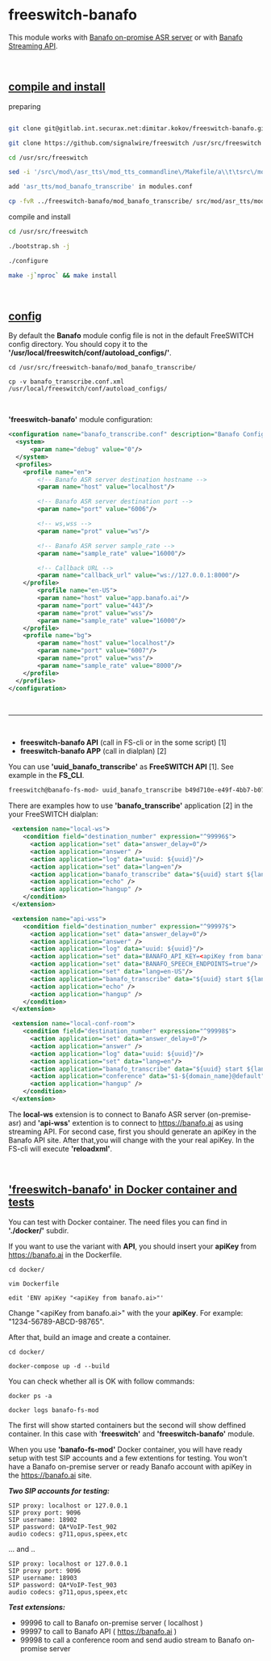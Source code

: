 # freeswitch-banafo

This module works with [Banafo on-promise ASR server](https://banafo.ai/en/on-premise-asr) or with [Banafo Streaming API](https://banafo.ai/docs/api/#streaming).

<br>

## <u>compile and install</u>

preparing

```bash

git clone git@gitlab.int.securax.net:dimitar.kokov/freeswitch-banafo.git /usr/src/freeswitch-banafo

git clone https://github.com/signalwire/freeswitch /usr/src/freeswitch

cd /usr/src/freeswitch

sed -i '/src\/mod\/asr_tts\/mod_tts_commandline\/Makefile/a\\t\tsrc\/mod\/asr_tts\/mod_banafo_transcribe\/Makefile' configure.ac

add 'asr_tts/mod_banafo_transcribe' in modules.conf

cp -fvR ../freeswitch-banafo/mod_banafo_transcribe/ src/mod/asr_tts/mod_banafo_transcribe/

```

compile and install

```bash
cd /usr/src/freeswitch

./bootstrap.sh -j

./configure

make -j`nproc` && make install

```

<br>

## <u>config</u>

By default the **Banafo** module config file is not in the default FreeSWITCH config directory. You should copy it to the **'/usr/local/freeswitch/conf/autoload_configs/'**. 

```
cd /usr/src/freeswitch-banafo/mod_banafo_transcribe/

cp -v banafo_transcribe.conf.xml /usr/local/freeswitch/conf/autoload_configs/
```

<br>

**'freeswitch-banafo'** module configuration:
``` xml
<configuration name="banafo_transcribe.conf" description="Banafo Configuration">
  <system>
	  <param name="debug" value="0"/>
  </system>
  <profiles>
	<profile name="en">
		<!-- Banafo ASR server destination hostname -->
		<param name="host" value="localhost"/>

		<!-- Banafo ASR server destination port -->
		<param name="port" value="6006"/>

		<!-- ws,wss -->
		<param name="prot" value="ws"/>

		<!-- Banafo ASR server sample_rate -->
		<param name="sample_rate" value="16000"/>

		<!-- Callback URL -->
		<param name="callback_url" value="ws://127.0.0.1:8000"/>
	</profile>
		<profile name="en-US">
		<param name="host" value="app.banafo.ai"/>
		<param name="port" value="443"/>
		<param name="prot" value="wss"/>
		<param name="sample_rate" value="16000"/>
	</profile>
	<profile name="bg">
		<param name="host" value="localhost"/>
		<param name="port" value="6007"/>
		<param name="prot" value="wss"/>
		<param name="sample_rate" value="8000"/>
	</profile>
  </profiles>
</configuration>
```
<br>

---

<br>

* **freeswitch-banafo API** (call in FS-cli or in the some script) [1]
* **freeswitch-banafo APP** (call in dialplan) [2]

You can use **'uuid_banafo_transcribe'** as **FreeSWITCH API** [1]. See example in the **FS_CLI**. 

``` bash
freeswitch@banafo-fs-mod> uuid_banafo_transcribe b49d710e-e49f-4bb7-b077-43075835bca8 start en-US
```

There are examples how to use **'banafo_transcribe'** application [2] in the your FreeSWITCH dialplan:

```xml
 <extension name="local-ws">
    <condition field="destination_number" expression="^99996$">
      <action application="set" data="answer_delay=0"/>
      <action application="answer" />
      <action application="log" data="uuid: ${uuid}"/>
      <action application="set" data="lang=en"/>
      <action application="banafo_transcribe" data="${uuid} start ${lang}" />
      <action application="echo" />
      <action application="hangup" />
    </condition>
 </extension>

 <extension name="api-wss">
    <condition field="destination_number" expression="^99997$">
      <action application="set" data="answer_delay=0"/>
      <action application="answer" />
      <action application="log" data="uuid: ${uuid}"/>
      <action application="set" data="BANAFO_API_KEY=<apiKey from banafo.ai>"/>
      <action application="set" data="BANAFO_SPEECH_ENDPOINTS=true"/>
      <action application="set" data="lang=en-US"/>
      <action application="banafo_transcribe" data="${uuid} start ${lang}" />
      <action application="echo" />
      <action application="hangup" />
    </condition>
 </extension>

 <extension name="local-conf-room">
    <condition field="destination_number" expression="^99998$">
      <action application="set" data="answer_delay=0"/>
      <action application="answer" />
      <action application="log" data="uuid: ${uuid}"/>
      <action application="set" data="lang=en"/>
      <action application="banafo_transcribe" data="${uuid} start ${lang}" />
      <action application="conference" data="$1-${domain_name}@default"/>
      <action application="hangup" />
    </condition>
 </extension>

```

The **local-ws** extension is to connect to Banafo ASR server (on-premise-asr) and **'api-wss'** extention is to connect to https://banafo.ai as using streaming API.
For second case, first you should generate an apiKey in the Banafo API site. After that,you will change <apiKey from banafo.ai> with the your real apiKey.
In the FS-cli will execute **'reloadxml'**.

<br>

## <u>'freeswitch-banafo' in Docker container and tests</u>

You can test with Docker container. The need files you can find in **'./docker/'** subdir.

If you want to use the variant with **API**, you should insert your **apiKey** from https://banafo.ai in the Dockerfile.

```
cd docker/

vim Dockerfile

edit 'ENV apiKey "<apiKey from banafo.ai>"'
```
Change "\<apiKey from banafo.ai\>" with the your **apiKey**. 
For example: "1234-56789-ABCD-98765".

After that, build an image and create a container.

```
cd docker/

docker-compose up -d --build
```

You can check whether all is OK with follow commands:

```
docker ps -a

docker logs banafo-fs-mod
```

The first will show started containers but the second will show deffined container.
In this case with '**freeswitch'** and **'freeswitch-banafo'** module.

When you use **'banafo-fs-mod'** Docker container, you will have ready setup with test SIP accounts and a few extentions for testing. You won't have a Banafo on-premise server or ready Banafo account with apiKey in the https://banafo.ai site.

***Two SIP accounts for testing:***
```
SIP proxy: localhost or 127.0.0.1
SIP proxy port: 9096
SIP username: 18902
SIP password: QA*VoIP-Test_902
audio codecs: g711,opus,speex,etc
```

... and ..
```
SIP proxy: localhost or 127.0.0.1
SIP proxy port: 9096
SIP username: 18903
SIP password: QA*VoIP-Test_903
audio codecs: g711,opus,speex,etc
```

***Test extensions:***
* 99996 to call to Banafo on-premise server ( localhost )
* 99997 to call to Banafo API ( https://banafo.ai )
* 99998 to call a conference room and send audio stream to Banafo on-promise server